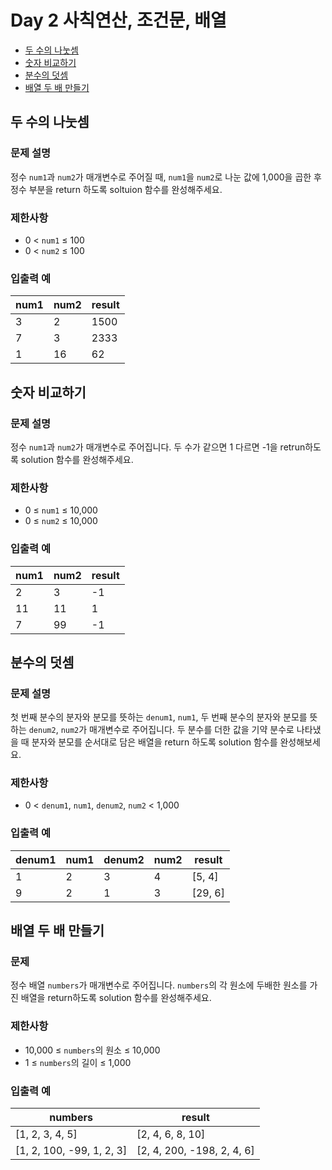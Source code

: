 # Day 2 사칙연산, 조건문, 배열

- [두 수의 나눗셈](https://school.programmers.co.kr/learn/courses/30/lessons/120806)
- [숫자 비교하기](https://school.programmers.co.kr/learn/courses/30/lessons/120807)
- [분수의 덧셈](https://school.programmers.co.kr/learn/courses/30/lessons/120808)
- [배열 두 배 만들기](https://school.programmers.co.kr/learn/courses/30/lessons/120809)

## 두 수의 나눗셈

### 문제 설명

정수 `num1`과 `num2`가 매개변수로 주어질 때, `num1`을 `num2`로 나눈 값에 1,000을 곱한 후 정수 부분을 return 하도록 soltuion 함수를 완성해주세요.

### 제한사항

- 0 < `num1` ≤ 100
- 0 < `num2` ≤ 100

### 입출력 예

| num1 | num2 | result |
| --- | --- | --- |
| 3 | 2 | 1500 |
| 7 | 3 | 2333 |
| 1 | 16 | 62 |

## 숫자 비교하기

### 문제 설명

정수 `num1`과 `num2`가 매개변수로 주어집니다. 두 수가 같으면 1 다르면 -1을 retrun하도록 solution 함수를 완성해주세요.

### 제한사항

- 0 ≤ `num1` ≤ 10,000
- 0 ≤ `num2` ≤ 10,000

### 입출력 예

| num1 | num2 | result |
| --- | --- | --- |
| 2 | 3 | -1 |
| 11 | 11 | 1 |
| 7 | 99 | -1 |

## 분수의 덧셈

### 문제 설명

첫 번째 분수의 분자와 분모를 뜻하는 `denum1`, `num1`, 두 번째 분수의 분자와 분모를 뜻하는 `denum2`, `num2`가 매개변수로 주어집니다. 두 분수를 더한 값을 기약 분수로 나타냈을 때 분자와 분모를 순서대로 담은 배열을 return 하도록 solution 함수를 완성해보세요.

### 제한사항

- 0 < `denum1`, `num1`, `denum2`, `num2` < 1,000

### 입출력 예

| denum1 | num1 | denum2 | num2 | result |
| --- | --- | --- | --- | --- |
| 1 | 2 | 3 | 4 | \[5, 4] |
| 9 | 2 | 1 | 3 | \[29, 6] |

## 배열 두 배 만들기

### 문제 

정수 배열 `numbers`가 매개변수로 주어집니다. `numbers`의 각 원소에 두배한 원소를 가진 배열을 return하도록 solution 함수를 완성해주세요.

### 제한사항

- 10,000 ≤ `numbers`의 원소 ≤ 10,000
- 1 ≤ `numbers`의 길이 ≤ 1,000

### 입출력 예

| numbers | result |
| --- | --- |
| \[1, 2, 3, 4, 5] | \[2, 4, 6, 8, 10] |
| \[1, 2, 100, -99, 1, 2, 3] | \[2, 4, 200, -198, 2, 4, 6] |
